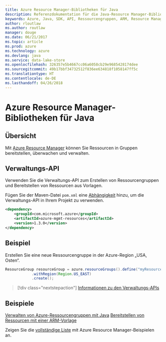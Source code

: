 ```yaml
---
title: Azure Resource Manager-Bibliotheken für Java
description: Referenzdokumentation für die Java-Resource Manager-Bibliotheken
keywords: Azure, Java, SDK, API, Ressourcengruppen, ARM, Resource Manager
author: rloutlaw
ms.author: routlaw
manager: douge
ms.date: 06/21/2017
ms.topic: article
ms.prod: azure
ms.technology: azure
ms.devlang: java
ms.service: data-lake-store
ms.openlocfilehash: 326357e5b4667cc06a6058cb29e9685428174dee
ms.sourcegitcommit: 49b17bbf34732512f836ee634818f1058147ff5c
ms.translationtype: HT
ms.contentlocale: de-DE
ms.lasthandoff: 04/26/2018
---
```

# <a name="azure-resource-manager-libraries-for-java"></a>Azure Resource Manager-Bibliotheken für Java

## <a name="overview"></a>Übersicht

Mit [Azure Resource Manager](https://docs.microsoft.com/azure/azure-resource-manager/resource-group-overview) können Sie Ressourcen in Gruppen bereitstellen, überwachen und verwalten.

## <a name="management-api"></a>Verwaltungs-API

Verwenden Sie die Verwaltungs-API zum Erstellen von Ressourcengruppen und Bereitstellen von Ressourcen aus Vorlagen.

Fügen Sie der Maven-Datei `pom.xml` eine [Abhängigkeit](https://maven.apache.org/guides/getting-started/index.html#How_do_I_use_external_dependencies) hinzu, um die Verwaltungs-API in Ihrem Projekt zu verwenden.


```XML
<dependency>
    <groupId>com.microsoft.azure</groupId>
    <artifactId>azure-mgmt-resources</artifactId>
    <version>1.3.0</version>
</dependency>
```

## <a name="example"></a>Beispiel

Erstellen Sie eine neue Ressourcengruppe in der Azure-Region „USA, Osten“.

```java
ResourceGroup resourceGroup = azure.resourceGroups().define("myResourceGroup")
            .withRegion(Region.US_EAST)
            .create();
```

> [!div class="nextstepaction"]
> [Informationen zu den Verwaltungs-APIs](/java/api/overview/azure/resources/management)

## <a name="samples"></a>Beispiele

[Verwalten von Azure-Ressourcengruppen mit Java][1] 
[Bereitstellen von Ressourcen mit einer ARM-Vorlage][2]

[1]: https://github.com/Azure-Samples/resources-java-manage-resource-group
[2]: https://github.com/Azure-Samples/resources-java-deploy-using-arm-template

Zeigen Sie die [vollständige Liste](https://azure.microsoft.com/resources/samples/?platform=java&term=resource) mit Azure Resource Manager-Beispielen an.
